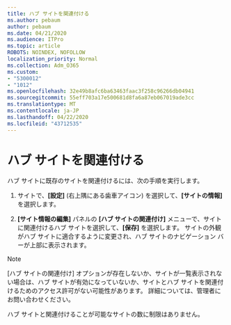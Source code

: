 ```yaml
---
title: ハブ サイトを関連付ける
ms.author: pebaum
author: pebaum
ms.date: 04/21/2020
ms.audience: ITPro
ms.topic: article
ROBOTS: NOINDEX, NOFOLLOW
localization_priority: Normal
ms.collection: Adm_O365
ms.custom:
- "5300012"
- "1012"
ms.openlocfilehash: 32e49b8afc6ba63463faac3f258c96266db04941
ms.sourcegitcommit: 55eff703a17e500681d8fa6a87eb067019ade3cc
ms.translationtype: MT
ms.contentlocale: ja-JP
ms.lasthandoff: 04/22/2020
ms.locfileid: "43712535"
---
```

# <a name="associate-a-hub-site"></a>ハブ サイトを関連付ける

ハブ サイトに既存のサイトを関連付けるには、次の手順を実行します。
  
1. サイトで、**[設定]** (右上隅にある歯車アイコン) を選択して、**[サイトの情報]** を選択します。

2. **[サイト情報の編集]** パネルの **[ハブ サイトの関連付け]** メニューで、サイトに関連付けるハブ サイトを選択して、**[保存]** を選択します。 サイトの外観がハブ サイトに適合するように変更され、ハブ サイトのナビゲーション バーが上部に表示されます。

 > [!Note]
>[ハブ サイトの関連付け] オプションが存在しないか、サイトが一覧表示されない場合は、ハブ サイトが有効になっていないか、サイトとハブ サイトを関連付けるためのアクセス許可がない可能性があります。 詳細については、管理者にお問い合わせください。
>
>ハブ サイトと関連付けることが可能なサイトの数に制限はありません。
  